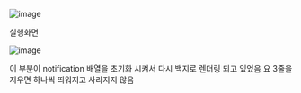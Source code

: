 ![image](https://github.com/user-attachments/assets/16f1cf83-50c7-4c64-906f-130027159c60)

실행화면

![image](https://github.com/user-attachments/assets/9c9fba0e-5feb-4b82-8802-3f72d72e5726)

이 부분이 notification 배열을 초기화 시켜서 다시 백지로 렌더링 되고 있었음 요 3줄을 지우면
하나씩 띄워지고 사라지지 않음
